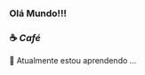 ### Olá Mundo!!!
### :coffee: ***Café***
🌱 Atualmente estou aprendendo ...

<html>
  
  <head>
    <style>
      .coffee-cup {
        background-image: url('cup.png');
        background-size: contain;
        background-repeat: no-repeat;
        height: 400px;
        width: 300px;
        position: relative;
      }

      .steam {
        background-image: url('steam.png');
        background-size: contain;
        background-repeat: no-repeat;
        height: 200px;
        width: 100px;
        position: absolute;
        top: -100px;
        right: -50px;
        animation: steam 2s ease-out infinite;
      }

      @keyframes steam {
        0% {
          transform: translateX(0) translateY(0);
          opacity: 0;
        }
        50% {
          transform: translateX(10px) translateY(-10px);
          opacity: 1;
        }
        100% {
          transform: translateX(0) translateY(-20px);
          opacity: 0;
        }
      }

  </style>
  </head>
  <body>
    <div class="coffee-cup">
      <div class="steam"></div>
    </div>

  </body>
  
</html>

<!--
**JuanPabloGarciaManoel/JuanPabloGarciaManoel** is a ✨ _special_ ✨ repository because its `README.md` (this file) appears on your GitHub profile.

Here are some ideas to get you started:

- 🔭 I’m currently working on ...
- 🌱 I’m currently learning ...
- 👯 I’m looking to collaborate on ...
- 🤔 I’m looking for help with ...
- 💬 Ask me about ...
- 📫 How to reach me: ...
- 😄 Pronouns: ...
- ⚡ Fun fact: ...
-->
